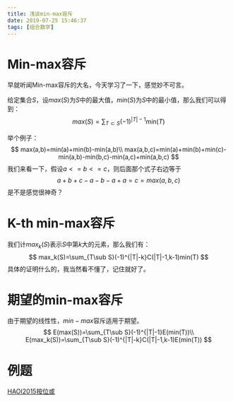 ```yaml
---
title: 浅谈min-max容斥
date: 2019-07-25 15:46:37
tags: [组合数学]
---
```


# Min-max容斥

早就听闻Min-max容斥的大名，今天学习了一下，感觉妙不可言。

给定集合$S$，设$max(S)$为$S$中的最大值，$min(S)$为$S$中的最小值，那么我们可以得到：
$$
max(S)=\sum_{T\subset S}(-1)^{|T|-1}min(T)
$$
<!--more-->

举个例子：
$$
max(a,b)=min(a)+min(b)-min(a,b)\\
max(a,b,c)=min(a)+min(b)+min(c)-min(a,b)-min(b,c)-min(a,c)+min(a,b,c)
$$
我们来看一下，假设$a<=b<=c$，则后面那个式子右边等于
$$
a+b+c-a-b-a+a=c=max(a,b,c)
$$
是不是感觉很神奇？

# K-th min-max容斥

我们计$max_k(S)$表示$S$中第$k$大的元素，那么我们有：
$$
max_k(S)=\sum_{T\sub S}(-1)^{|T|-k}C(|T|-1,k-1)min(T)
$$
具体的证明什么的，我当然看不懂了，记住就好了。

# 期望的min-max容斥

由于期望的线性性，$min-max$容斥适用于期望。
$$
E(max(S))=\sum_{T\sub S}(-1)^{|T|-1}E(min(T))\\
E(max_k(S))=\sum_{T\sub S}(-1)^{|T|-k}C(|T|-1,k-1)E(min(T))
$$

# 例题

[HAOI2015按位或](https://cmwqf.github.io/2019/07/25/%E6%8C%89%E4%BD%8D%E6%88%96/)